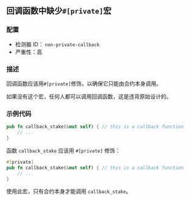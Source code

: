 ## 回调函数中缺少`#[private]`宏

### 配置

* 检测器 ID： `non-private-callback`
* 严重性：高

### 描述

回调函数应该用`#[private]`修饰，以确保它只能由合约本身调用。

如果没有这个宏，任何人都可以调用回调函数，这是违背原始设计的。

### 示例代码

```rust
pub fn callback_stake(&mut self) { // this is a callback function
    // ...
}
```

函数 `callback_stake` 应该用 `#[private]` 修饰：

```rust
#[private]
pub fn callback_stake(&mut self) { // this is a callback function
    // ...
}
```

使用此宏，只有合约本身才能调用 `callback_stake`。